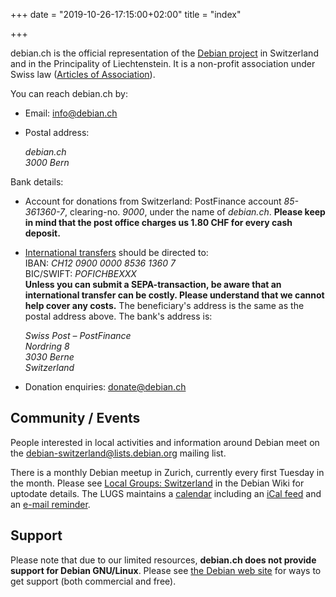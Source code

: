+++
date = "2019-10-26-17:15:00+02:00"
title = "index"

+++

debian.ch is the official representation of the [Debian project](https://debian.org/) in Switzerland and in the Principality of Liechtenstein.
It is a non-profit association under Swiss law ([Articles of Association](articles_of_association.pdf)).

You can reach debian.ch by:

*   Email: [info<span>@</span>debian<span>.</span>ch](mailto:info%40debian.ch)
*   Postal address:

    <address>debian.ch<br />
    3000 Bern</address>

Bank details:

*   Account for donations from Switzerland:
    PostFinance account _85-361360-7_, clearing-no. _9000_, under the name of _debian.ch_.
    **Please keep in mind that the post office charges us 1.80 CHF for every cash deposit.**
*   [International transfers](https://www.postfinance.ch/en/business/products/international-payment-transactions/incoming-payments-foreign-accounts.html) should be directed to:<br />
    IBAN: _CH12 0900 0000 8536 1360 7_<br />
    BIC/SWIFT: _POFICHBEXXX_<br />
    **Unless you can submit a SEPA-transaction, be aware that an international transfer can be costly. Please understand that we cannot help cover any costs.**
    The beneficiary's address is the same as the postal address above.
    The bank's address is:

    <address>Swiss Post – PostFinance<br />
    Nordring 8<br />
    3030 Berne<br />
    Switzerland</address>

*   Donation enquiries: [donate<span>@</span>debian<span>.</span>ch](mailto:donate%40debian.ch)

## Community / Events

People interested in local activities and information around Debian meet on the [debian-switzerland<span>@</span>lists<span>.</span>debian<span>.</span>org](https://lists.debian.org/debian-switzerland/) mailing list.

There is a monthly Debian meetup in Zurich, currently every first Tuesday in the month. Please see [Local Groups: Switzerland](https://wiki.debian.org/LocalGroups#Switzerland) in the Debian Wiki for uptodate details. The LUGS maintains a [calendar](https://www.lugs.ch/lugs/termine/) including an [iCal feed](https://www.lugs.ch/lugs/termine/ical/debian.ics) and an [e-mail reminder](https://lists.lugs.ch/reminder.cgi).

## Support

Please note that due to our limited resources, **debian.ch does not provide support for Debian GNU/Linux**. Please see [the Debian web site](https://www.debian.org/support) for ways to get support (both commercial and free).

